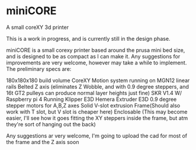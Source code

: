 # miniCORE
A small coreXY 3d printer

This is a work in progress, and is currently still in the design phase.

miniCORE is a small corexy printer based around the prusa mini bed size, and is designed to be as compact as I can make it. Any suggestions for improvements are very welcome, however may take a while to implement. The preliminary specs are:


  180x180x180 build volume
  CoreXY Motion system running on MGN12 linear rails
  Belted Z axis (eliminates Z Wobble, and with 0.9 degree steppers, and 16t GT2 pulleys can produce normal layer heights just fine)
  SKR V1.4 W/ Raspberry pi 4 Running Klipper
  E3D Hemera Extruder
  E3D 0.9 degree stepper motors for A,B,Z axes
  Solid V-slot extrusion Frame(Should also work with T slot, but V slot is cheaper here)
  Enclosable (This may become easier, I'll see how it goes fitting the XY steppers inside the frame, but atm they're sort of hanging out the back)

Any suggestions ar very welcome, I'm going to upload the cad for most of the frame and the Z axis soon
